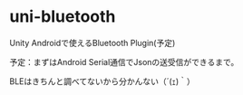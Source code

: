 # uni-bluetooth  
Unity Androidで使えるBluetooth Plugin(予定)  

予定：まずはAndroid Serial通信でJsonの送受信ができるまで。

BLEはきちんと調べてないから分かんない（´(ｪ)｀）

